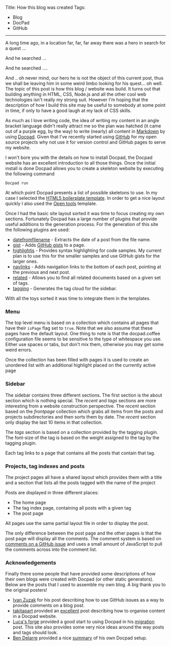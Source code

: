 Title: How this blog was created
Tags:
  - Blog
  - DocPad
  - GitHub
---

A long time ago, in a location far, far, far away there was a hero in search for a quest ...

And he searched ...

And he searched ....

And .. oh never mind, our hero he is not the object of this current post, thus we shall be leaving
him in some weird limbo looking for his quest... oh well. The topic of this post is how this blog /
website was build. It turns out that building anything in HTML, CSS, Node.js and all the other cool
web technologies isn't really my strong suit. However I'm hoping that the description of how I build
this site may be useful to somebody at some point in time, if only to have a good laugh at my lack of
CSS skills.

As much as I love writing code, the idea of writing my content in an angle bracket language didn't
really attract me so the plan was hatched (it came out of a purple egg, by the way) to write (nearly)
all content in [Markdown](https://daringfireball.net/projects/markdown/) by using [Docpad](https://docpad.org).
Given that I've recently started using [GitHub](https://github.com) for my open source projects why
not use it for version control and GitHub pages to serve my website.

I won't bore you with the details on how to install Docpad, the Docpad website has an excellent
introduction to all those things. Once the initial install is done Docpad allows you to create a
skeleton website by executing the following command

``` dos
Docpad run
```

At which point Docpad presents a list of possible skeletons to use. In my case I selected the
[HTML5 boilerplate template](http://html5boilerplate.com/). In order to get a nice layout quickly I
also used the [Open tools](http://www.freecsstemplates.org/previews/opentools/) template.

Once I had the basic site layout sorted it was time to focus creating my own sections. Fortunately
Docpad has a large number of plugins that provide useful additions to the generation process. For
the generation of this site the following plugins are used:

- [datefromfilename](https://github.com/grassator/docpad-plugin-datefromfilename) - Extracts the date
  of a post from the file name.
- [gist](https://docpad.org/plugin/gist/) - Adds [GitHub gists](https://gist.github.com/) to a page.
- [highlightjs](https://docpad.org/plugin/highlightjs/) - Provides syntax highlighting for code samples.
  My current plan is to use this for the smaller samples and use GitHub gists for the larger ones.
- [navlinks](https://github.com/lucor/docpad-plugin-navlinks) - Adds navigation links to the bottom
  of each post, pointing at the previous and next post.
- [related](https://docpad.org/plugin/related/) - Allows you to find all related documents based on a
  given set of tags.
- [tagging](https://github.com/rantecki/docpad-plugin-tagging) - Generates the tag cloud for the sidebar.

With all the toys sorted it was time to integrate them in the templates.


### Menu

The top level menu is based on a collection which contains all pages that have their `isPage` flag
set to `true`. Note that we also assume that these pages have the default layout. One thing to note
is that the docpad.coffee configuration file seems to be sensitive to the type of whitespace you use.
Either use spaces or tabs, but don't mix them, otherwise you may get some weird errors.

<script src="https://gist.github.com/pvandervelde/6375681.js?file=collections.pages.docpad.coffee"></script>

Once the collection has been filled with pages it is used to create an unordered list with an
additional highlight placed on the currently active page

<script src="https://gist.github.com/pvandervelde/6375681.js?file=menu.default.html"></script>


### Sidebar

The sidebar contains three different sections. The first section is the about section which is
nothing special. The _recent_ and _tags_ sections are more interesting from a website construction
perspective. The _recent_ section based on the _frontpage_ collection which grabs all items from the
posts and projects subdirectories and then sorts them by date. The _recent_ section only display the
last 10 items in that collection.

<script src="https://gist.github.com/pvandervelde/6375681.js?file=recent.default.html"></script>

The _tags_ section is based on a collection provided by the tagging plugin. The font-size of the
tag is based on the weight assigned to the tag by the tagging plugin.

<script src="https://gist.github.com/pvandervelde/6375681.js?file=tags.default.html"></script>

Each tag links to a page that contains all the posts that contain that tag.


### Projects, tag indexes and posts

The project pages all have a shared layout which provides them with a title and a section that lists
all the posts tagged with the name of the project

<script src="https://gist.github.com/pvandervelde/6375681.js?file=project-linkedposts.html"></script>

Posts are displayed in three different places:

- The home page
- The tag index page, containing all posts with a given tag
- The post page

All pages use the same partial layout file in order to display the post.

<script src="https://gist.github.com/pvandervelde/6375681.js?file=post-content.html"></script>

The only difference between the post page and the other pages is that the post page will display all
the comments. The comment system is based on
[comments on a GitHub issue](http://ivanzuzak.info/2011/02/18/github-hosted-comments-for-github-hosted-blogs.html)
and uses a small amount of JavaScript to pull the comments across into the comment list.

<script src="https://gist.github.com/pvandervelde/6375681.js?file=post.html"></script>


### Acknowledgements

Finally there some people that have provided some descriptions of how their own blogs were created
with Docpad (or other static generators). Below are the posts that I used to assemble my own blog.
A big thank you to the original posters!

- [Ivan Zuzak](http://ivanzuzak.info/2011/02/18/github-hosted-comments-for-github-hosted-blogs.html)
  for his post describing how to use GitHub issues as a way to provide comments on a blog post.
- [takitapart](http://takitapart.com) provided an [excellent](http://takitapart.com/posts/organizing-docpad/)
  post describing how to organise content in a Docpad website.
- [Luca's forge](http://lucor.github.io) provided a good start to using Docpad in his
  [migration](http://lucor.github.io/post/migrating-from-octopress-to-docpad/) post. This site also
  provides some very nice ideas around the way posts and tags should look.
- [Ben Delarre](http://www.delarre.net) provided a nice
  [summary](http://www.delarre.net/posts/blogging-with-docpad/) of his own Docpad setup.

